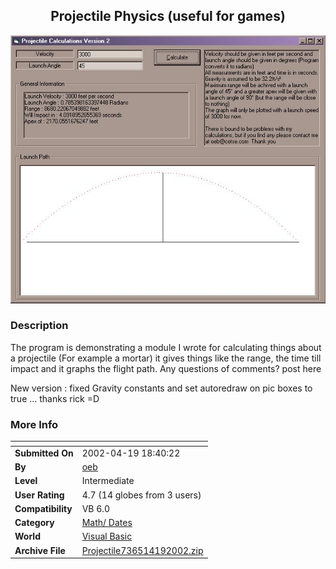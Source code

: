 ﻿<div align="center">

## Projectile Physics \(useful for games\)

<img src="PIC200241973416895.jpg">
</div>

### Description

The program is demonstrating a module I wrote for calculating things about a projectile (For example a mortar) it gives things like the range, the time till impact and it graphs the flight path. Any questions of comments? post here

New version : fixed Gravity constants and set autoredraw on pic boxes to true ... thanks rick =D
 
### More Info
 


<span>             |<span>
---                |---
**Submitted On**   |2002-04-19 18:40:22
**By**             |[oeb](https://github.com/Planet-Source-Code/PSCIndex/blob/master/ByAuthor/oeb.md)
**Level**          |Intermediate
**User Rating**    |4.7 (14 globes from 3 users)
**Compatibility**  |VB 6\.0
**Category**       |[Math/ Dates](https://github.com/Planet-Source-Code/PSCIndex/blob/master/ByCategory/math-dates__1-37.md)
**World**          |[Visual Basic](https://github.com/Planet-Source-Code/PSCIndex/blob/master/ByWorld/visual-basic.md)
**Archive File**   |[Projectile736514192002\.zip](https://github.com/Planet-Source-Code/oeb-projectile-physics-useful-for-games__1-33936/archive/master.zip)








